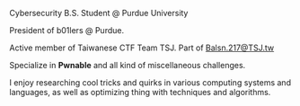 Cybersecurity B.S. Student @ Purdue University

President of b01lers @ Purdue.

Active member of Taiwanese CTF Team TSJ. Part of Balsn.217@TSJ.tw 

Specialize in **Pwnable** and all kind of miscellaneous challenges.

I enjoy researching cool tricks and quirks in various computing systems and languages, as well as optimizing thing with techniques and algorithms.

